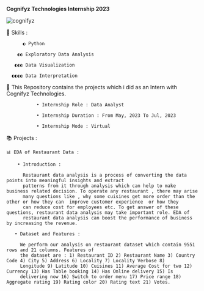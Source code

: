 <b> Cognifyz Technologies Internship 2023 </b> 

![cognifyz](https://github.com/ShyamashreeGhorai1/Cognifyz-Technologies-Data-Analyst-Internship-2023/assets/131132617/e5657d8f-1b7f-40e1-ba08-75cbdd09c429)

   🧿 Skills :

          ◐ Python 
          
        ◐◐ Exploratory Data Analysis
        
       ◐◐◐ Data Visualization
       
      ◐◐◐◐ Data Interpretation 
      
   🚀 This Repository contains the projects which i did as an Intern with Cognifyz Technologies.

               • Internship Role : Data Analyst
               
               • Internship Duration : From May, 2023 To Jul, 2023
               
               • Internship Mode : Virtual

📚 Projects :

    📊 EDA of Restaurant Data :

        • Introduction :
       
          Restaurant data analysis is a process of converting the data points into meaningful insights and extract 
          patterns from it through analysis which can help to make business related decision. To operate any restaurant , there may arise 
          many questions like , why some cuisines get more order than the other or how they can  improve customer experience  or how they 
          can reduce cost for employees etc. To get answer of these questions, restaurant data analysis may take important role. EDA of 
          restaurant data analysis can boost the performance of business by increasing the revenue.

       • Dataset and Features : 
      
         We perform our analysis on restaurant dataset which contain 9551 rows and 21 columns. Features of 
         the dataset are : 1) Restaurant ID 2) Restaurant Name 3) Country Code 4) City 5) Address 6) Locality 7) Locality Verbose 8) 
         Longitude 9) Latitude 10) Cuisines 11) Average Cost for two 12) Currency 13) Has Table booking 14) Has Online delivery 15) Is 
         delivering now 16) Switch to order menu 17) Price range 18) Aggregate rating 19) Rating color 20) Rating text 21) Votes.






